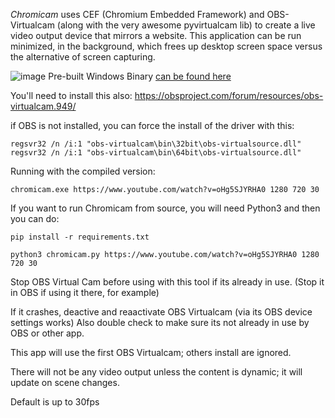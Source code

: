 *Chromicam* uses CEF (Chromium Embedded Framework) and OBS-Virtualcam (along with the very awesome pyvirtualcam lib) to create a live video output device that mirrors a website.  This application can be run minimized, in the background, which frees up desktop screen space versus the alternative of screen capturing.

![image](https://user-images.githubusercontent.com/2575698/84745620-d6a57b80-af82-11ea-8137-7e01dd188004.png)
Pre-built Windows Binary  [can be found here](https://obs.ninja/chromicam_win.zip)

You'll need to install this also: https://obsproject.com/forum/resources/obs-virtualcam.949/

if OBS is not installed, you can force the install of the driver with this:
```
regsvr32 /n /i:1 "obs-virtualcam\bin\32bit\obs-virtualsource.dll"
regsvr32 /n /i:1 "obs-virtualcam\bin\64bit\obs-virtualsource.dll"
```
Running with the compiled version:
```
chromicam.exe https://www.youtube.com/watch?v=oHg5SJYRHA0 1280 720 30
```


If you want to run Chromicam from source, you will need Python3 and then you can do:

```
pip install -r requirements.txt
```
```
python3 chromicam.py https://www.youtube.com/watch?v=oHg5SJYRHA0 1280 720 30
```


Stop OBS Virtual Cam before using with this tool if its already in use. 
(Stop it in OBS if using it there, for example)

If it crashes, deactive and reaactivate OBS Virtualcam (via its OBS device settings works)
Also double check to make sure its not already in use by OBS or other app.

This app will use the first OBS Virtualcam; others install are ignored.

There will not be any video output unless the content is dynamic; it will update on scene changes.

Default is up to 30fps

